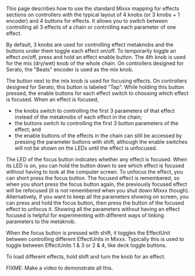 This page describes how to use the standard Mixxx mapping for effects sections on controllers with the typical layout of 4 knobs (or 3 knobs + 1 encoder) and 4 buttons for effects. It allows you to switch between controlling all 3 effects of a chain or controlling each parameter of one effect.

By default, 3 knobs are used for controlling effect metaknobs and the buttons under them toggle each effect on/off. To temporarily toggle an
effect on/off, press and hold an effect enable button. The 4th knob is used for the mix (dry/wet) knob of the whole chain. On controllers
designed for Serato, the "Beats" encoder is used as the mix knob.

The button next to the mix knob is used for focusing effects. On controllers designed for Serato, this button is labeled "Tap". While
holding this button pressed, the enable buttons for each effect switch to choosing which effect is focused. When an effect is focused,

  - the knobs switch to controlling the first 3 parameters of that effect instead of the metaknobs of each effect in the chain;
  - the buttons switch to controlling the first 3 button parameters of the effect; and
  - the enable buttons of the effects in the chain can still be accessed by pressing the parameter buttons with shift, although the enable
    switches will not be shown on the LEDs until the effect is unfocused.

The LED of the focus button indicates whether any effect is focused. When its LED is on, you can hold the button down to see which effect is
focused without having to look at the computer screen. To unfocus the effect, you can short press the focus button. The focused effect is
remembered, so when you short press the focus button again, the previously focused effect will be refocused (it is not remembered when
you shut down Mixxx though). Alternatively, if you want to keep all the parameters showing on screen, you can press and hold the focus button, then press the button of the focused effect to unfocus it. Showing all the parameters without having an effect focused is helpful for experimenting with different ways of linking parameters to the metaknob.

When the focus button is pressed with shift, it toggles the EffectUnit between controlling different EffectUnits in Mixxx. Typically this is
used to toggle between EffectUnits 1 & 3 or 2 & 4, like deck toggle buttons.

To load different effects, hold shift and turn the knob for an effect.

FIXME: Make a video to demonstrate all this.
